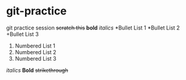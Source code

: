 # git-practice
git practice session
~~scratch this~~
**bold**
_italics_
*Bullet List 1
*Bullet List 2
+Bullet List 3

1. Numbered List 1
2. Numbered List 2
3. Numbered List 3

_italics_
**Bold**
~~strikethrough~~




